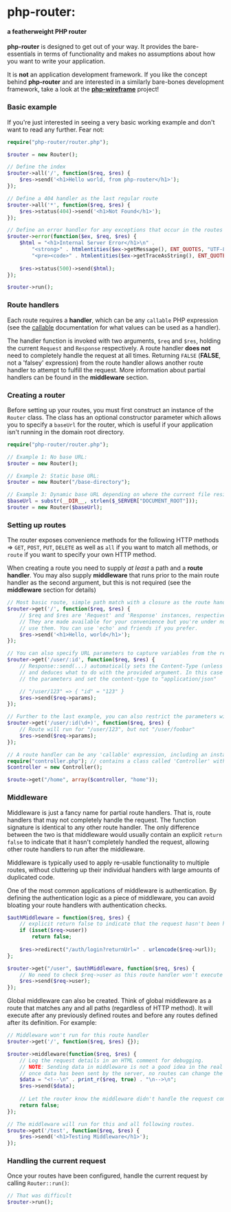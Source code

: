 # php-router:

#### a featherweight PHP router

**php-router** is designed to get out of your way. It provides the bare-essentials in terms of functionality 
and makes no assumptions about how you want to write your application. 

It is **not** an application development framework. If you like the concept behind **php-router** and 
are interested in a similarly bare-bones development framework, take a look at the
[**php-wireframe**](https://github.com/declspec/php-wireframe) project!

### Basic example

If you're just interested in seeing a very basic working example and don't want to read any further. Fear not:

```php
require("php-router/router.php");

$router = new Router();

// Define the index
$router->all('/', function($req, $res) {
    $res->send('<h1>Hello world, from php-router</h1>');
});

// Define a 404 handler as the last regular route
$router->all('*', function($req, $res) {
    $res->status(404)->send('<h1>Not Found</h1>');
});

// Define an error handler for any exceptions that occur in the routes
$router->error(function($ex, $req, $res) {
    $html = "<h1>Internal Server Error</h1>\n" .
    	"<strong>" . htmlentities($ex->getMessage(), ENT_QUOTES, "UTF-8") . "</strong>\n" .
        "<pre><code>" . htmlentities($ex->getTraceAsString(), ENT_QUOTES, "UTF-8") . "</code></pre>";
    
    $res->status(500)->send($html);
});

$router->run();
```

### Route handlers

Each route requires a **handler**, which can be any `callable` PHP expression 
(see the [callable](http://php.net/manual/en/language.types.callable.php) documentation for what values can be used as a handler). 

The handler function is invoked with two arguments, `$req` and `$res`, holding the current `Request` and `Response` respectively.
A route handler **does not** need to completely handle the request at all times. Returning `FALSE` (**FALSE**, not a 'falsey' expression) from the route handler allows another 
route handler to attempt to fulfill the request. More information about partial handlers can be found in the **middleware** section.

### Creating a router
Before setting up your routes, you must first construct an instance of the `Router` class. 
The class has an optional constructor parameter which allows you to specify a `baseUrl` for the router, 
which is useful if your application isn't running in the domain root directory.

```php
require("php-router/router.php");

// Example 1: No base URL:
$router = new Router();

// Example 2: Static base URL:
$router = new Router("/base-directory");

// Example 3: Dynamic base URL depending on where the current file resides
$baseUrl = substr(__DIR__, strlen($_SERVER["DOCUMENT_ROOT"]));
$router = new Router($baseUrl);
```

### Setting up routes

The router exposes convenience methods for the following HTTP methods => `GET`, `POST`, `PUT`, `DELETE`
as well as `all` if you want to match all methods, or `route` if you want to specify your own HTTP method.

When creating a route you need to supply *at least* a path and a **route handler**. 
You may also supply **middleware** that runs prior to the main route handler as the second argument, but this is not required (see the **middleware** section for details)

```php
// Most basic route, simple path match with a closure as the route handler.
$router->get('/', function($req, $res) {
	// $req and $res are 'Request' and 'Response' instances, respectively.
    // They are made available for your convenience but you're under no obligation to
    // use them. You can use 'echo' and friends if you prefer.
	$res->send('<h1>Hello, world</h1>');
});

// You can also specify URL parameters to capture variables from the request:
$router->get('/user/:id', function($req, $res) {
	// Response::send(...) automatically sets the Content-Type (unless already set)
    // and deduces what to do with the provided argument. In this case it will json-encode
    // the parameters and set the content-type to "application/json"

    // "/user/123" => { "id" = "123" }
	$res->send($req->params);
});

// Further to the last example, you can also restrict the parameters with simple regular expressions:
$router->get('/user/:id(\d+)', function($req, $res) {
	// Route will run for "/user/123", but not "/user/foobar"
	$res->send($req->params);
});

// A route handler can be any 'callable' expression, including an instance method on a class:
require("controller.php"); // contains a class called 'Controller' with a method 'home'
$controller = new Controller();

$route->get("/home", array($controller, "home")); 
```

### Middleware

Middleware is just a fancy name for partial route handlers. That is, route handlers that may not completely handle the request. 
The function signature is identical to any other route handler. The only difference between the two is that middleware would usually 
contain an explicit `return false` to indicate that it hasn't completely handled the request, allowing other route handlers to run 
after the middleware.

Middleware is typically used to apply re-usable functionality to multiple routes, without cluttering up their individual handlers with
large amounts of duplicated code.

One of the most common applications of middleware is authentication. By defining the authentication logic as a piece of middleware, 
you can avoid bloating your route handlers with authentication checks.

```php
$authMiddleware = function($req, $res) {
    // explicit return false to indicate that the request hasn't been handled (when the user is authenticated)
	if (isset($req->user))
    	return false; 
      
    $res->redirect("/auth/login?returnUrl=" . urlencode($req->url));
};

$router->get("/user", $authMiddleware, function($req, $res) {
    // No need to check $req->user as this route handler won't execute if the middleware failed.
    $res->send($req->user);
});
```

Global middleware can also be created. Think of global middleware as a route that matches any and all paths (regardless of HTTP method). 
It will execute after any previously defined routes and before any routes defined after its definition. For example:

```php
// Middleware won't run for this route handler
$router->get('/', function($req, $res) {});

$router->middleware(function($req, $res) {
    // Log the request details in an HTML comment for debugging.
    // NOTE: Sending data in middleware is not a good idea in the real world.
    // once data has been sent by the server, no routes can change the HTTP headers (i.e. do redirects, set the status code, etc.)
    $data = "<!--\n" . print_r($req, true) . "\n-->\n";
    $res->send($data);
    
    // Let the router know the middleware didn't handle the request completely.
    return false;
});

// The middleware will run for this and all following routes.
$route->get('/test', function($req, $res) { 
    $res->send('<h1>Testing Middleware</h1>');
});
```

### Handling the current request

Once your routes have been configured, handle the current request by calling `Router::run()`:

```php
// That was difficult
$router->run();
```
